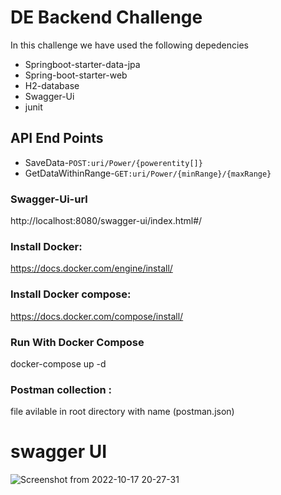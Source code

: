 # DE Backend Challenge

In this challenge we have used the following depedencies

- Springboot-starter-data-jpa
- Spring-boot-starter-web
- H2-database
- Swagger-Ui
- junit



## API End Points
- SaveData-`POST:uri/Power/{powerentity[]}`
- GetDataWithinRange-`GET:uri/Power/{minRange}/{maxRange}`


### Swagger-Ui-url
http://localhost:8080/swagger-ui/index.html#/

### Install Docker:
https://docs.docker.com/engine/install/

### Install Docker compose:
https://docs.docker.com/compose/install/

### Run With Docker Compose
docker-compose up -d

### Postman collection :
file avilable in root directory with name (postman.json)

# swagger UI
![Screenshot from 2022-10-17 20-27-31](https://user-images.githubusercontent.com/87526488/196212546-268f97d1-d162-40f0-986d-3b1e50d6a457.png)




